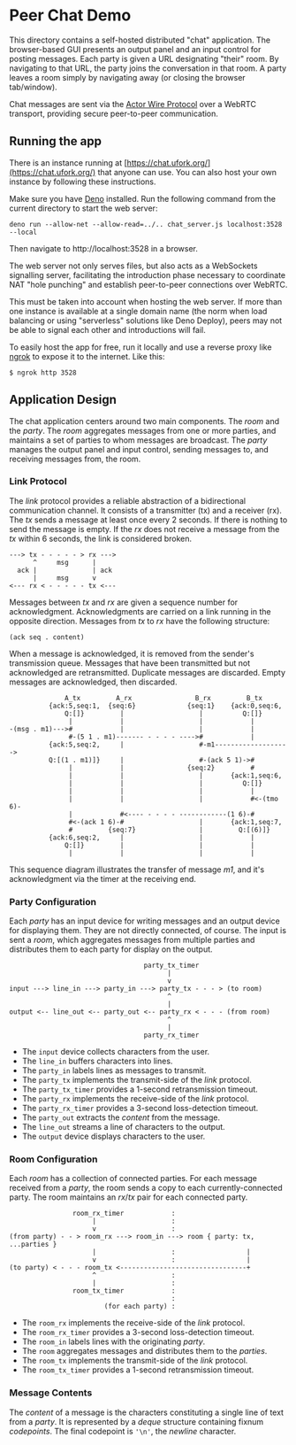 # Peer Chat Demo

This directory contains
a self-hosted distributed "chat" application.
The browser-based GUI presents an output panel
and an input control for posting messages.
Each party is given a URL designating "their" room.
By navigating to that URL,
the party joins the conversation
in that room.
A party leaves a room
simply by navigating away
(or closing the browser tab/window).

Chat messages are sent via the
[Actor Wire Protocol](../../docs/awp.md)
over a WebRTC transport,
providing secure peer-to-peer communication.

## Running the app

There is an instance running at
[https://chat.ufork.org/](https://chat.ufork.org/)
that anyone can use.
You can also host your own instance
by following these instructions.

Make sure you have [Deno](https://deno.land) installed. Run the following
command from the current directory to start the web server:

    deno run --allow-net --allow-read=../.. chat_server.js localhost:3528 --local

Then navigate to http://localhost:3528 in a browser.

The web server not only serves files, but also acts as a WebSockets signalling
server, facilitating the introduction phase necessary to coordinate NAT "hole
punching" and establish peer-to-peer connections over WebRTC.

This must be taken into account when hosting the web server. If more than one
instance is available at a single domain name (the norm when load balancing or
using "serverless" solutions like Deno Deploy), peers may not be able to signal
each other and introductions will fail.

To easily host the app for free, run it locally and use a reverse proxy like
[ngrok](https://ngrok.com/) to expose it to the internet. Like this:

    $ ngrok http 3528

## Application Design

The chat application centers around two main components.
The _room_ and the _party_.
The _room_ aggregates messages from one or more parties,
and maintains a set of parties
to whom messages are broadcast.
The _party_ manages the output panel and input control,
sending messages to, and receiving messages from,
the room.

### Link Protocol

The _link_ protocol provides a reliable abstraction
of a bidirectional communication channel.
It consists of a transmitter (tx)
and a receiver (rx).
The _tx_ sends a message
at least once every 2 seconds.
If there is nothing to send
the message is empty.
If the _rx_ does not receive a message
from the _tx_ within 6 seconds,
the link is considered broken.

    ---> tx - - - - - > rx --->
          ^     msg      |
      ack |              | ack
          |     msg      v
    <--- rx < - - - - - tx <---

Messages between _tx_ and _rx_
are given a sequence number for acknowledgment.
Acknowledgments are carried
on a link running in the opposite direction.
Messages from _tx_ to _rx_
have the following structure:

    (ack seq . content)

When a message is acknowledged,
it is removed from the sender's
transmission queue.
Messages that have been transmitted
but not acknowledged
are retransmitted.
Duplicate messages are discarded.
Empty messages are acknowledged,
then discarded.

                  A_tx         A_rx                B_rx         B_tx
              {ack:5,seq:1,  {seq:6}             {seq:1}    {ack:0,seq:6,
                  Q:[]}         |                   |          Q:[]}
                   |            |                   |            |
    -(msg . m1)--->#            |                   |            |
                   #-(5 1 . m1)------- - - - - ---->#            |
              {ack:5,seq:2,     |                   #-m1------------------->
              Q:[(1 . m1)]}     |                   #-(ack 5 1)->#
                   |            |                {seq:2}         #
                   |            |                   |       {ack:1,seq:6,
                   |            |                   |          Q:[]}
                   |            |                   |            |
                   |            |                   |            #<-(tmo 6)-
                   |            #<---- - - - - ------------(1 6)-#
                   #<-(ack 1 6)-#                   |       {ack:1,seq:7,
                   #         {seq:7}                |         Q:[(6)]}
              {ack:6,seq:2,     |                   |            |
                  Q:[]}         |                   |            |
                   |            |                   |            |

This sequence diagram illustrates the transfer of message _m1_,
and it's acknowledgment via the timer at the receiving end.

### Party Configuration

Each _party_ has
an input device for writing messages
and an output device for displaying them.
They are not directly connected, of course.
The input is sent a _room_,
which aggregates messages from multiple parties
and distributes them to each party
for display on the output.

                                      party_tx_timer
                                            |
                                            v
    input ---> line_in ---> party_in ---> party_tx - - - > (to room)
                                            ^
                                            |
    output <-- line_out <-- party_out <-- party_rx < - - - (from room)
                                            ^
                                            |
                                      party_rx_timer

  * The `input` device collects characters from the user.
  * The `line_in` buffers characters into lines.
  * The `party_in` labels lines as messages to transmit.
  * The `party_tx` implements the transmit-side of the _link_ protocol.
  * The `party_tx_timer` provides a 1-second retransmission timeout.
  * The `party_rx` implements the receive-side of the _link_ protocol.
  * The `party_rx_timer` provides a 3-second loss-detection timeout.
  * The `party_out` extracts the _content_ from the message.
  * The `line_out` streams a line of characters to the output.
  * The `output` device displays characters to the user.

### Room Configuration

Each _room_ has
a collection of connected parties.
For each message received from a _party_,
the room sends a copy
to each currently-connected party.
The room maintains an _rx_/_tx_ pair
for each connected party.

                    room_rx_timer            :
                         |                   :
                         v                   :
    (from party) - - > room_rx ---> room_in ---> room { party: tx, ...parties }
                         |                   :                  |
                         v                   :                  |
    (to party) < - - - room_tx <--------------------------------+
                         ^                   :
                         |                   :
                    room_tx_timer            :
                                             :
                            (for each party) :

  * The `room_rx` implements the receive-side of the _link_ protocol.
  * The `room_rx_timer` provides a 3-second loss-detection timeout.
  * The `room_in` labels lines with the originating _party_.
  * The `room` aggregates messages and distributes them to the _parties_.
  * The `room_tx` implements the transmit-side of the _link_ protocol.
  * The `room_tx_timer` provides a 1-second retransmission timeout.

### Message Contents

The _content_ of a message
is the characters constituting
a single line of text
from a _party_.
It is represented by
a _deque_ structure
containing fixnum _codepoints_.
The final codepoint is `'\n'`,
the _newline_ character.
